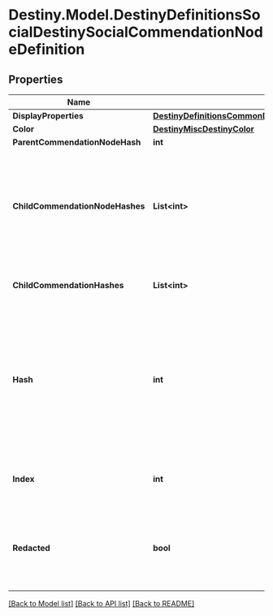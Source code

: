 # Destiny.Model.DestinyDefinitionsSocialDestinySocialCommendationNodeDefinition

## Properties

Name | Type | Description | Notes
------------ | ------------- | ------------- | -------------
**DisplayProperties** | [**DestinyDefinitionsCommonDestinyDisplayPropertiesDefinition**](DestinyDefinitionsCommonDestinyDisplayPropertiesDefinition.md) |  | [optional] 
**Color** | [**DestinyMiscDestinyColor**](DestinyMiscDestinyColor.md) |  | [optional] 
**ParentCommendationNodeHash** | **int** |  | [optional] 
**ChildCommendationNodeHashes** | **List&lt;int&gt;** | A list of hashes that map to child commendation nodes. Only the root commendations node is expected to have child nodes. | [optional] 
**ChildCommendationHashes** | **List&lt;int&gt;** | A list of hashes that map to child commendations. | [optional] 
**Hash** | **int** | The unique identifier for this entity. Guaranteed to be unique for the type of entity, but not globally.  When entities refer to each other in Destiny content, it is this hash that they are referring to. | [optional] 
**Index** | **int** | The index of the entity as it was found in the investment tables. | [optional] 
**Redacted** | **bool** | If this is true, then there is an entity with this identifier/type combination, but BNet is not yet allowed to show it. Sorry! | [optional] 

[[Back to Model list]](../README.md#documentation-for-models) [[Back to API list]](../README.md#documentation-for-api-endpoints) [[Back to README]](../README.md)

